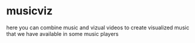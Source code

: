 # musicviz
here you can combine music and vizual videos to create visualized music that we have available in some music players
